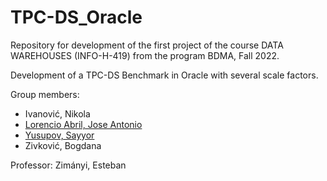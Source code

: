 # TPC-DS_Oracle
Repository for development of the first project of the course DATA WAREHOUSES (INFO-H-419) from the program BDMA, Fall 2022.

Development of a TPC-DS Benchmark in Oracle with several scale factors.

Group members:
- Ivanović, Nikola
- [Lorencio Abril, Jose Antonio](https://github.com/Lorenc1o)
- [Yusupov, Sayyor](https://github.com/SYusupov)
- Zivković, Bogdana

Professor: Zimányi, Esteban
